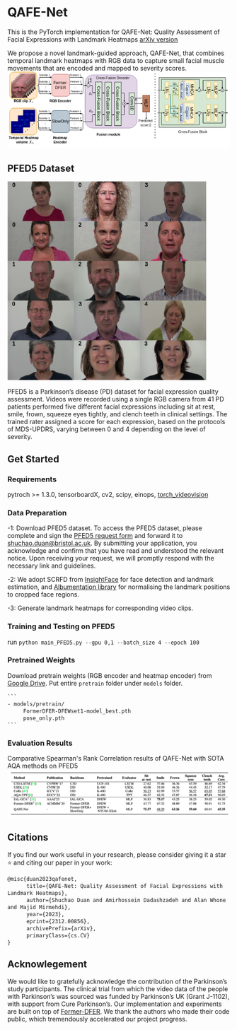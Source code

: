 # QAFE-Net

This is the PyTorch implementation for QAFE-Net: Quality Assessment of Facial Expressions with Landmark Heatmaps
[arXiv version](https://arxiv.org/abs/2312.00856)

We propose a novel landmark-guided approach, QAFE-Net, that combines temporal landmark heatmaps with RGB data to capture small facial muscle movements that are encoded and mapped to severity scores.
![pipeline](resources/pipeline.png)

## PFED5 Dataset

<img width="450" height="450" src="resources/PFED5.png">


PFED5 is a Parkinson’s disease (PD) dataset for facial expression quality assessment. Videos were recorded using a single RGB camera from 41 PD patients performed five different facial expressions including sit at rest, smile, frown, squeeze eyes tightly, and clench teeth in clinical settings. The trained rater assigned a score for each expression, based on the protocols of MDS-UPDRS, varying between 0 and 4 depending on the level of severity. 

## Get Started
### Requirements
pytroch >= 1.3.0, tensorboardX, cv2, scipy, einops, [torch_videovision](https://github.com/hassony2/torch_videovision)

### Data Preparation

-1: Download PFED5 dataset. To access the PFED5 dataset, please complete and sign the [PFED5 request form](dataset/PFED5_Request_Form.docx) and forward it to shuchao.duan@bristol.ac.uk. By submitting your application, you acknowledge and confirm that you have read and understood the relevant notice. Upon receiving your request, we will promptly respond with the necessary link and guidelines.

-2: We adopt SCRFD from [InsightFace](https://insightface.ai) for face detection and landmark estimation,
and [Albumentation library](https://albumentations.ai) for normalising the landmark positions to cropped face regions.

-3: Generate landmark heatmaps for corresponding video clips.

### Training and Testing on PFED5
run ```python main_PFED5.py --gpu 0,1 --batch_size 4 --epoch 100```

### Pretrained Weights
Download pretrain weights (RGB encoder and heatmap encoder) from [Google Drive](https://drive.google.com/drive/folders/1tq1s3uoXiV8ZohrUtuHgJgaZwfGbjWY-?usp=drive_link). Put entire `pretrain` folder under `models` folder.

	```
	- models/pretrain/
		 FormerDFER-DFEWset1-model_best.pth
		 pose_only.pth
	```

 ### Evaluation Results
 Comparative Spearman's Rank Correlation results of QAFE-Net with SOTA AQA methods on PFED5
![results_pd](resources/pd_results.png)

## Citations
If you find our work useful in your research, please consider giving it a star ⭐ and citing our paper in your work:

```
@misc{duan2023qafenet,
      title={QAFE-Net: Quality Assessment of Facial Expressions with Landmark Heatmaps}, 
      author={Shuchao Duan and Amirhossein Dadashzadeh and Alan Whone and Majid Mirmehdi},
      year={2023},
      eprint={2312.00856},
      archivePrefix={arXiv},
      primaryClass={cs.CV}
}

```

## Acknowlegement
We would like to gratefully acknowledge the contribution of the Parkinson’s study participants. The clinical trial from which the video data of the people with Parkinson’s was sourced was funded by Parkinson’s UK (Grant J-1102), with support from Cure Parkinson’s. Our implementation and experiments are built on top of [Former-DFER](https://github.com/zengqunzhao/Former-DFER). We thank the authors who made their code public, which tremendously accelerated our project progress. 






